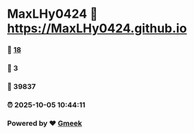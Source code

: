 # MaxLHy0424 :link: https://MaxLHy0424.github.io 
### :page_facing_up: [18](https://MaxLHy0424.github.io/tag.html) 
### :speech_balloon: 3 
### :hibiscus: 39837 
### :alarm_clock: 2025-10-05 10:44:11 
### Powered by :heart: [Gmeek](https://github.com/Meekdai/Gmeek)

